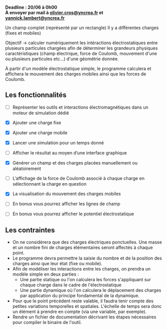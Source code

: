 **Deadline : 20/06 à 0h00**  
**À envoyer par mail à olivier.cros@yncrea.fr et yannick.lambert@yncrea.fr**

Un champ complet (représenté par un rectangle)
Il y a différentes charges (fixes et mobiles)

Objectif -> calculer numériquement les intéractions électrostatiques entre plusieurs particules chargées afin de déterminer les grandeurs physiques caractéristiques (champ électrique, force de Coulomb, mouvement d'une ou plusieurs particules etc...) d'une géométrie donnée.

À partir d'un modèle électrostatique simple, le programme calculera et affichera le mouvement des charges mobiles ainsi que les forces de Coulomb.

## Les fonctionnalités
- [ ] Représenter les outils et interactions électromagnétiques dans un moteur de simulation dédié
- [x] Ajouter une charge fixe
- [x] Ajouter une charge mobile
- [x] Lancer une simulation pour un temps donné
- [ ] Afficher le résultat au moyen d’une interface graphique
- [x] Générer un champ et des charges placées manuellement ou aléatoirement
- [ ] L’affichage de la force de Coulomb associé à chaque charge en sélectionnant la charge en question
- [x] La visualisation du mouvement des charges mobiles
- [ ] En bonus vous pourrez afficher les lignes de champ
- [ ] En bonus vous pourrez afficher le potentiel électrostatique


## Les contraintes
* On ne considérera que des charges électriques ponctuelles. Une masse et un nombre fini de charges élémentaires seront affectés à chaque point.
* Le programme devra permettre la saisie du nombre et de la position des charges ainsi que leur état (fixe ou mobile).
* Afin de modéliser les interactions entre les charges, on prendra un modèle simple en deux parties :
  * Une partie statique ou l'on calculera les forces s'appliquant sur chaque charge dans le cadre de l'électrostatique
  * Une partie dynamique où l'on calculera le déplacement des charges par application du principe fondamental de la dynamique.
* Pour que le point précédent reste valable, il faudra tenir compte des petites variations temporelles et spatiales. L'échelle de temps sera donc un élément à prendre en compte (via une variable, par exemple).
* Rendre un fichier de documentation décrivant les étapes nécessaires pour compiler le binaire de l'outil.
